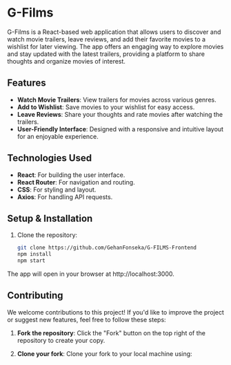 # G-Films

G-Films is a React-based web application that allows users to discover and watch movie trailers, leave reviews, and add their favorite movies to a wishlist for later viewing. The app offers an engaging way to explore movies and stay updated with the latest trailers, providing a platform to share thoughts and organize movies of interest.

## Features

- **Watch Movie Trailers**: View trailers for movies across various genres.
- **Add to Wishlist**: Save movies to your wishlist for easy access.
- **Leave Reviews**: Share your thoughts and rate movies after watching the trailers.
- **User-Friendly Interface**: Designed with a responsive and intuitive layout for an enjoyable experience.

## Technologies Used

- **React**: For building the user interface.
- **React Router**: For navigation and routing.
- **CSS**: For styling and layout.
- **Axios**: For handling API requests.

## Setup & Installation

1. Clone the repository:

   ```bash
   git clone https://github.com/GehanFonseka/G-FILMS-Frontend
   npm install
   npm start
The app will open in your browser at http://localhost:3000.

## Contributing

We welcome contributions to this project! If you'd like to improve the project or suggest new features, feel free to follow these steps:

1. **Fork the repository**: Click the "Fork" button on the top right of the repository to create your copy.
   
2. **Clone your fork**: Clone your fork to your local machine using:

